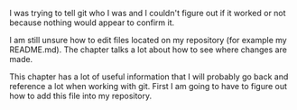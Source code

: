 I was trying to tell git who I was and I couldn't figure out if it worked or not because nothing would appear to confirm it.

I am still unsure how to edit files located on my repository (for example my  README.md). The chapter talks a lot about how to see where changes are made.

This chapter has a lot of useful information that I will probably go back and reference a lot when working with git. First I am going to have to figure out how to add this file into my repository. 